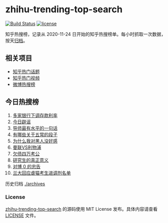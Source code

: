 # zhihu-trending-top-search

[![Build Status](https://github.com/justjavac/zhihu-trending-top-search/workflows/ci/badge.svg?branch=main)](https://github.com/justjavac/zhihu-trending-top-search/actions)
[![license](https://img.shields.io/github/license/justjavac/zhihu-trending-top-search)](https://github.com/justjavac/zhihu-trending-top-search/blob/main/LICENSE)

知乎热搜榜，记录从 2020-11-24 日开始的知乎热搜榜单。每小时抓取一次数据，按天[归档](./archives)。

## 相关项目

- [知乎热门话题](https://github.com/justjavac/zhihu-trending-hot-questions)
- [知乎热门视频](https://github.com/justjavac/zhihu-trending-hot-video)
- [微博热搜榜](https://github.com/justjavac/weibo-trending-hot-search)

## 今日热搜榜

<!-- BEGIN -->
<!-- 最后更新时间 Tue Apr 09 2024 06:11:20 GMT+0800 (China Standard Time) -->

1. [多家银行下调存款利率](https://www.zhihu.com/search?q=%E5%A4%9A%E5%AE%B6%E9%93%B6%E8%A1%8C%E4%B8%8B%E8%B0%83%E5%AD%98%E6%AC%BE%E5%88%A9%E7%8E%87)
1. [今日辟谣](https://www.zhihu.com/search?q=%E4%BB%8A%E6%97%A5%E8%BE%9F%E8%B0%A3)
1. [导师最有水平的一句话](https://www.zhihu.com/search?q=%E5%AF%BC%E5%B8%88%E6%9C%80%E6%9C%89%E6%B0%B4%E5%B9%B3%E7%9A%84%E4%B8%80%E5%8F%A5%E8%AF%9D)
1. [有哪些关于五常的段子](https://www.zhihu.com/search?q=%E6%9C%89%E5%93%AA%E4%BA%9B%E5%85%B3%E4%BA%8E%E4%BA%94%E5%B8%B8%E7%9A%84%E6%AE%B5%E5%AD%90)
1. [为什么我对黑人没好感](https://www.zhihu.com/search?q=%E4%B8%BA%E4%BB%80%E4%B9%88%E6%88%91%E5%AF%B9%E9%BB%91%E4%BA%BA%E6%B2%A1%E5%A5%BD%E6%84%9F)
1. [曼联VS利物浦](https://www.zhihu.com/search?q=%E6%9B%BC%E8%81%94VS%E5%88%A9%E7%89%A9%E6%B5%A6)
1. [欠债四万考公](https://www.zhihu.com/search?q=%E6%AC%A0%E5%80%BA%E5%9B%9B%E4%B8%87%E8%80%83%E5%85%AC)
1. [研究生的真正意义](https://www.zhihu.com/search?q=%E7%A0%94%E7%A9%B6%E7%94%9F%E7%9A%84%E7%9C%9F%E6%AD%A3%E6%84%8F%E4%B9%89)
1. [对博 0 的忠告](https://www.zhihu.com/search?q=%E5%AF%B9%E5%8D%9A%200%20%E7%9A%84%E5%BF%A0%E5%91%8A)
1. [兰大回应虐猫考生进调剂名单](https://www.zhihu.com/search?q=%E5%85%B0%E5%A4%A7%E5%9B%9E%E5%BA%94%E8%99%90%E7%8C%AB%E8%80%83%E7%94%9F%E8%BF%9B%E8%B0%83%E5%89%82%E5%90%8D%E5%8D%95)

<!-- END -->

历史归档 [./archives](./archives)

### License

[zhihu-trending-top-search](https://github.com/justjavac/zhihu-trending-top-search) 的源码使用 MIT License
发布。具体内容请查看 [LICENSE](./LICENSE) 文件。
